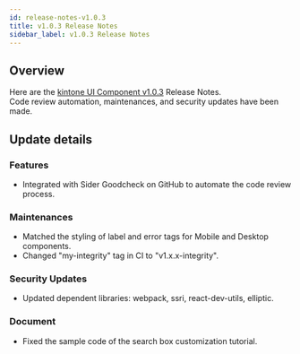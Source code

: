 ```yaml
---
id: release-notes-v1.0.3
title: v1.0.3 Release Notes
sidebar_label: v1.0.3 Release Notes
---
```


## Overview

Here are the [kintone UI Component v1.0.3](https://github.com/kintone-labs/kintone-ui-component/releases/tag/v1.0.3) Release Notes.<br>
Code review automation, maintenances, and security updates have been made.

## Update details
### Features
- Integrated with Sider Goodcheck on GitHub to automate the code review process.

### Maintenances
- Matched the styling of label and error tags for Mobile and Desktop components.
- Changed "my-integrity" tag in CI to "v1.x.x-integrity".

### Security Updates
- Updated dependent libraries: webpack, ssri, react-dev-utils, elliptic.

### Document
- Fixed the sample code of the search box customization tutorial.
